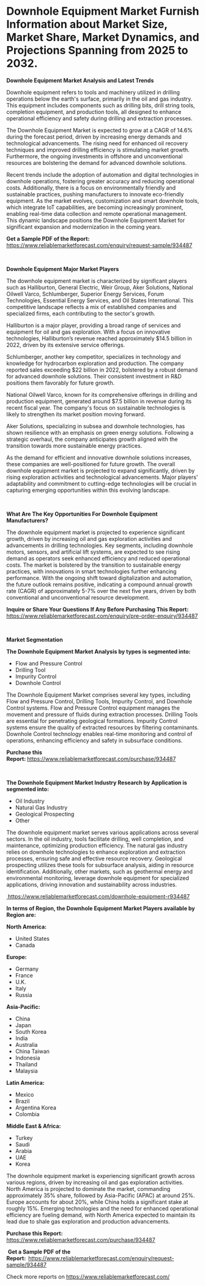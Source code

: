 <p><h1>Downhole Equipment Market Furnish Information about Market Size, Market Share, Market Dynamics, and Projections Spanning from 2025 to 2032.</h1></p><p><strong>Downhole Equipment Market Analysis and Latest Trends</strong></p>
<p><p>Downhole equipment refers to tools and machinery utilized in drilling operations below the earth's surface, primarily in the oil and gas industry. This equipment includes components such as drilling bits, drill string tools, completion equipment, and production tools, all designed to enhance operational efficiency and safety during drilling and extraction processes. </p><p>The Downhole Equipment Market is expected to grow at a CAGR of 14.6% during the forecast period, driven by increasing energy demands and technological advancements. The rising need for enhanced oil recovery techniques and improved drilling efficiency is stimulating market growth. Furthermore, the ongoing investments in offshore and unconventional resources are bolstering the demand for advanced downhole solutions.</p><p>Recent trends include the adoption of automation and digital technologies in downhole operations, fostering greater accuracy and reducing operational costs. Additionally, there is a focus on environmentally friendly and sustainable practices, pushing manufacturers to innovate eco-friendly equipment. As the market evolves, customization and smart downhole tools, which integrate IoT capabilities, are becoming increasingly prominent, enabling real-time data collection and remote operational management. This dynamic landscape positions the Downhole Equipment Market for significant expansion and modernization in the coming years.</p></p>
<p><strong>Get a Sample PDF of the Report:&nbsp;</strong> <a href="https://www.reliablemarketforecast.com/enquiry/request-sample/934487?utm_campaign=2325&utm_medium=2&utm_source=Github&utm_content=ia&utm_term=07032025&utm_id=downhole-equipment">https://www.reliablemarketforecast.com/enquiry/request-sample/934487</a></p>
<p>&nbsp;</p>
<p><strong>Downhole Equipment Major Market Players</strong></p>
<p><p>The downhole equipment market is characterized by significant players such as Halliburton, General Electric, Weir Group, Aker Solutions, National Oilwell Varco, Schlumberger, Superior Energy Services, Forum Technologies, Essential Energy Services, and Oil States International. This competitive landscape reflects a mix of established companies and specialized firms, each contributing to the sector's growth.</p><p>Halliburton is a major player, providing a broad range of services and equipment for oil and gas exploration. With a focus on innovative technologies, Halliburton’s revenue reached approximately $14.5 billion in 2022, driven by its extensive service offerings.</p><p>Schlumberger, another key competitor, specializes in technology and knowledge for hydrocarbon exploration and production. The company reported sales exceeding $22 billion in 2022, bolstered by a robust demand for advanced downhole solutions. Their consistent investment in R&D positions them favorably for future growth.</p><p>National Oilwell Varco, known for its comprehensive offerings in drilling and production equipment, generated around $7.5 billion in revenue during its recent fiscal year. The company's focus on sustainable technologies is likely to strengthen its market position moving forward.</p><p>Aker Solutions, specializing in subsea and downhole technologies, has shown resilience with an emphasis on green energy solutions. Following a strategic overhaul, the company anticipates growth aligned with the transition towards more sustainable energy practices.</p><p>As the demand for efficient and innovative downhole solutions increases, these companies are well-positioned for future growth. The overall downhole equipment market is projected to expand significantly, driven by rising exploration activities and technological advancements. Major players' adaptability and commitment to cutting-edge technologies will be crucial in capturing emerging opportunities within this evolving landscape.</p></p>
<p>&nbsp;</p>
<p><strong>What Are The Key Opportunities For Downhole Equipment Manufacturers?</strong></p>
<p><p>The downhole equipment market is projected to experience significant growth, driven by increasing oil and gas exploration activities and advancements in drilling technologies. Key segments, including downhole motors, sensors, and artificial lift systems, are expected to see rising demand as operators seek enhanced efficiency and reduced operational costs. The market is bolstered by the transition to sustainable energy practices, with innovations in smart technologies further enhancing performance. With the ongoing shift toward digitalization and automation, the future outlook remains positive, indicating a compound annual growth rate (CAGR) of approximately 5-7% over the next five years, driven by both conventional and unconventional resource development.</p></p>
<p><strong>Inquire or Share Your Questions If Any Before Purchasing This Report:</strong> <a href="https://www.reliablemarketforecast.com/enquiry/pre-order-enquiry/934487?utm_campaign=2325&utm_medium=2&utm_source=Github&utm_content=ia&utm_term=07032025&utm_id=downhole-equipment">https://www.reliablemarketforecast.com/enquiry/pre-order-enquiry/934487</a></p>
<p>&nbsp;</p>
<p><strong>Market Segmentation</strong></p>
<p><strong>The Downhole Equipment Market Analysis by types is segmented into:</strong></p>
<p><ul><li>Flow and Pressure Control</li><li>Drilling Tool</li><li>Impurity Control</li><li>Downhole Control</li></ul></p>
<p><p>The Downhole Equipment Market comprises several key types, including Flow and Pressure Control, Drilling Tools, Impurity Control, and Downhole Control systems. Flow and Pressure Control equipment manages the movement and pressure of fluids during extraction processes. Drilling Tools are essential for penetrating geological formations. Impurity Control systems ensure the quality of extracted resources by filtering contaminants. Downhole Control technology enables real-time monitoring and control of operations, enhancing efficiency and safety in subsurface conditions.</p></p>
<p><strong>Purchase this Report:&nbsp;</strong><a href="https://www.reliablemarketforecast.com/purchase/934487?utm_campaign=2325&utm_medium=2&utm_source=Github&utm_content=ia&utm_term=07032025&utm_id=downhole-equipment">https://www.reliablemarketforecast.com/purchase/934487</a></p>
<p>&nbsp;</p>
<p><strong>The Downhole Equipment Market Industry Research by Application is segmented into:</strong></p>
<p><ul><li>Oil Industry</li><li>Natural Gas Industry</li><li>Geological Prospecting</li><li>Other</li></ul></p>
<p><p>The downhole equipment market serves various applications across several sectors. In the oil industry, tools facilitate drilling, well completion, and maintenance, optimizing production efficiency. The natural gas industry relies on downhole technologies to enhance exploration and extraction processes, ensuring safe and effective resource recovery. Geological prospecting utilizes these tools for subsurface analysis, aiding in resource identification. Additionally, other markets, such as geothermal energy and environmental monitoring, leverage downhole equipment for specialized applications, driving innovation and sustainability across industries.</p></p>
<p><a href="https://www.reliablemarketforecast.com/downhole-equipment-r934487?utm_campaign=2325&utm_medium=2&utm_source=Github&utm_content=ia&utm_term=07032025&utm_id=downhole-equipment">&nbsp;https://www.reliablemarketforecast.com/downhole-equipment-r934487</a></p>
<p><strong>In terms of Region, the Downhole Equipment Market Players available by Region are:</strong></p>
<p>
    <p> <strong> North America: </strong>
        <ul>
            <li>United States</li>
            <li>Canada</li>
        </ul>
        </p> 
    <p> <strong> Europe: </strong>
        <ul>
            <li>Germany</li>
            <li>France</li>
            <li>U.K.</li>
            <li>Italy</li>
            <li>Russia</li>
        </ul>
        </p> 
    <p> <strong> Asia-Pacific: </strong>
        <ul>
            <li>China</li>
            <li>Japan</li>
            <li>South Korea</li>
            <li>India</li>
            <li>Australia</li>
            <li>China Taiwan</li>
            <li>Indonesia</li>
            <li>Thailand</li>
            <li>Malaysia</li>
        </ul>
        </p> 
    <p> <strong> Latin America: </strong>
        <ul>
            <li>Mexico</li>
            <li>Brazil</li>
            <li>Argentina Korea</li>
            <li>Colombia</li>
        </ul>
        </p> 
    <p> <strong> Middle East & Africa: </strong>
        <ul>
            <li>Turkey</li>
            <li>Saudi</li>
            <li>Arabia</li>
            <li>UAE</li>
            <li>Korea</li>
        </ul>
    </p>
    </p>
<p><p>The downhole equipment market is experiencing significant growth across various regions, driven by increasing oil and gas exploration activities. North America is projected to dominate the market, commanding approximately 35% share, followed by Asia-Pacific (APAC) at around 25%. Europe accounts for about 20%, while China holds a significant stake at roughly 15%. Emerging technologies and the need for enhanced operational efficiency are fueling demand, with North America expected to maintain its lead due to shale gas exploration and production advancements.</p></p>
<p><strong>Purchase this Report: </strong><a href="https://www.reliablemarketforecast.com/purchase/934487?utm_campaign=2325&utm_medium=2&utm_source=Github&utm_content=ia&utm_term=07032025&utm_id=downhole-equipment">https://www.reliablemarketforecast.com/purchase/934487</a></p>
<p>&nbsp;<strong>Get a Sample PDF of the Report:&nbsp;&nbsp;</strong><a href="https://www.reliablemarketforecast.com/enquiry/request-sample/934487?utm_campaign=2325&utm_medium=2&utm_source=Github&utm_content=ia&utm_term=07032025&utm_id=downhole-equipment">https://www.reliablemarketforecast.com/enquiry/request-sample/934487</a></p>
<p><strong></strong></p>
<p>Check more reports on <a href="https://www.reliablemarketforecast.com/?utm_campaign=2325&utm_medium=2&utm_source=Github&utm_content=ia&utm_term=07032025&utm_id=downhole-equipment">https://www.reliablemarketforecast.com/</a></p>